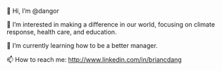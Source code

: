 👋 Hi, I’m @dangor

👀 I’m interested in making a difference in our world, focusing on climate response, health care, and education.

🌱 I’m currently learning how to be a better manager.

📫 How to reach me: http://www.linkedin.com/in/briancdang
